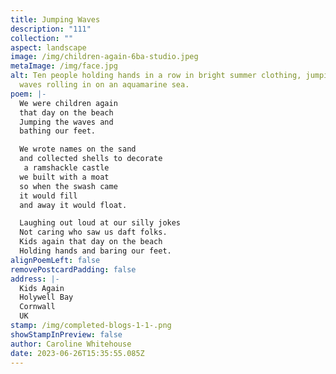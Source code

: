 ```yaml
---
title: Jumping Waves
description: "111"
collection: ""
aspect: landscape
image: /img/children-again-6ba-studio.jpeg
metaImage: /img/face.jpg
alt: Ten people holding hands in a row in bright summer clothing, jumping the
  waves rolling in on an aquamarine sea.
poem: |-
  We were children again 
  that day on the beach
  Jumping the waves and
  bathing our feet.

  We wrote names on the sand 
  and collected shells to decorate
   a ramshackle castle 
  we built with a moat
  so when the swash came
  it would fill 
  and away it would float.

  Laughing out loud at our silly jokes
  Not caring who saw us daft folks.
  Kids again that day on the beach
  Holding hands and baring our feet.
alignPoemLeft: false
removePostcardPadding: false
address: |-
  Kids Again
  Holywell Bay
  Cornwall
  UK
stamp: /img/completed-blogs-1-1-.png
showStampInPreview: false
author: Caroline Whitehouse
date: 2023-06-26T15:35:55.085Z
---
```

